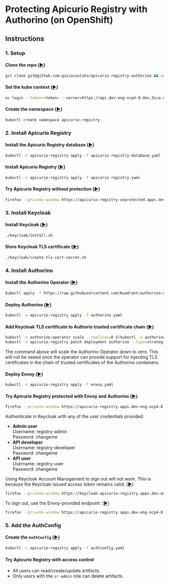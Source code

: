 # Protecting Apicurio Registry with Authorino (on OpenShift)

## Instructions

### 1. Setup

#### Clone the repo ([▶︎](didact://?commandId=vscode.didact.sendNamedTerminalAString&text=newTerminal$$git%20clone%20git@github.com:guicassolato/apicurio-registry-authorino%20&&%20cd%20apicurio-registry-authorino))

```sh
git clone git@github.com:guicassolato/apicurio-registry-authorino && cd apicurio-registry-authorino
```

#### Set the kube context ([▶︎](didact://?commandId=vscode.didact.sendNamedTerminalAString&text=newTerminal$$oc%20login%20--token=<token>%20--server=https://api.dev-eng-ocp4-8.dev.3sca.net:6443))

```sh
oc login --token=<token> --server=https://api.dev-eng-ocp4-8.dev.3sca.net:6443
```

#### Create the namespace ([▶︎](didact://?commandId=vscode.didact.sendNamedTerminalAString&text=newTerminal$$kubectl%20create%20namespace%20apicurio-registry))

```sh
kubectl create namespace apicurio-registry
```

### 2. Install Apicurio Registry

#### Install the Apicurio Registry database ([▶︎](didact://?commandId=vscode.didact.sendNamedTerminalAString&text=newTerminal$$kubectl%20-n%20apicurio-registry%20apply%20-f%20apicurio-registry-database.yaml))

```sh
kubectl -n apicurio-registry apply -f apicurio-registry-database.yaml
```

#### Install Apicurio Registry ([▶︎](didact://?commandId=vscode.didact.sendNamedTerminalAString&text=newTerminal$$kubectl%20-n%20apicurio-registry%20apply%20-f%20apicurio-registry.yaml))

```sh
kubectl -n apicurio-registry apply -f apicurio-registry.yaml
```

#### Try Apicurio Registry without protection ([▶︎](didact://?commandId=vscode.didact.sendNamedTerminalAString&text=newTerminal$$firefox%20--private-window%20https://apicurio-registry-unprotected.apps.dev-eng-ocp4-8.dev.3sca.net))

```sh
firefox --private-window https://apicurio-registry-unprotected.apps.dev-eng-ocp4-8.dev.3sca.net
```

### 3. Install Keycloak

#### Install Keycloak ([▶︎](didact://?commandId=vscode.didact.sendNamedTerminalAString&text=newTerminal$$./keycloak/install.sh))

```sh
./keycloak/install.sh
```

#### Store Keycloak TLS certificate ([▶︎](didact://?commandId=vscode.didact.sendNamedTerminalAString&text=newTerminal$$./keycloak/create-tls-cert-secret.sh))

```sh
./keycloak/create-tls-cert-secret.sh
```

### 4. Install Authorino

#### Install the Authorino Operator ([▶︎](didact://?commandId=vscode.didact.sendNamedTerminalAString&text=newTerminal$$kubectl%20apply%20-f%20https://raw.githubusercontent.com/Kuadrant/authorino-operator/main/config/deploy/manifests.yaml))

```sh
kubectl apply -f https://raw.githubusercontent.com/Kuadrant/authorino-operator/main/config/deploy/manifests.yaml
```

#### Deploy Authorino ([▶︎](didact://?commandId=vscode.didact.sendNamedTerminalAString&text=newTerminal$$kubectl%20-n%20apicurio-registry%20apply%20-f%20authorino.yaml))

```sh
kubectl -n apicurio-registry apply -f authorino.yaml
```

#### Add Keycloak TLS certificate to Authorio trusted certificate chain ([▶︎](didact://?commandId=vscode.didact.sendNamedTerminalAString&text=newTerminal$$kubectl%20-n%20authorino-operator%20scale%20--replicas=0%20$(kubectl%20-n%20authorino-operator%20get%20deployments%20-l%20control-plane=controller-manager%20-o%20name)%0Akubectl%20-n%20apicurio-registry%20patch%20deployment%20authorino%20--type=strategic%20--patch%20%22$(cat%20keycloak-cert-patch.yaml)%22))

```sh
kubectl -n authorino-operator scale --replicas=0 $(kubectl -n authorino-operator get deployments -l control-plane=controller-manager -o name)
kubectl -n apicurio-registry patch deployment authorino --type=strategic --patch "$(cat keycloak-cert-patch.yaml)"
```

The command above will scale the Authorino Operator down to zero. This will not be neeed once the operator can provide support for injecting TLS certificates in the chain of trusted certificates of the Authorino containers.

#### Deploy Envoy ([▶︎](didact://?commandId=vscode.didact.sendNamedTerminalAString&text=newTerminal$$kubectl%20-n%20apicurio-registry%20apply%20-f%20envoy.yaml))

```sh
kubectl -n apicurio-registry apply -f envoy.yaml
```

#### Try Apicurio Registry protected with Envoy and Authorino ([▶︎](didact://?commandId=vscode.didact.sendNamedTerminalAString&text=newTerminal$$firefox%20--private-window%20https://apicurio-registry.apps.dev-eng-ocp4-8.dev.3sca.net))

```sh
firefox --private-window https://apicurio-registry.apps.dev-eng-ocp4-8.dev.3sca.net
```

Authenticate in Keycloak with any of the user credentials provided:

- **Admin user**<br/>
    Username: registry-admin<br/>
    Password: changeme<br/>
- **API developer**<br/>
    Username: registry-developer<br/>
    Password: changeme<br/>
- **API user**<br/>
    Username: registry-user<br/>
    Password: changeme<br/>

Using Keycloak Account Management to sign out will not work. This is because the Keycloak-issued access token remains valid. ([▶︎](didact://?commandId=vscode.didact.sendNamedTerminalAString&text=newTerminal$$firefox%20--private-window%20https://keycloak-apicurio-registry.apps.dev-eng-ocp4-8.dev.3sca.net/auth/realms/apicurio-registry/account))

```sh
firefox --private-window https://keycloak-apicurio-registry.apps.dev-eng-ocp4-8.dev.3sca.net/auth/realms/apicurio-registry/account
```

To sign out, use the Envoy-provided endpoint: ([▶︎](didact://?commandId=vscode.didact.sendNamedTerminalAString&text=newTerminal$$firefox%20--private-window%20https://apicurio-registry.apps.dev-eng-ocp4-8.dev.3sca.net/signout))

```sh
firefox --private-window https://apicurio-registry.apps.dev-eng-ocp4-8.dev.3sca.net/signout
```

### 5. Add the AuthConfig

#### Create the `AuthConfig` ([▶︎](didact://?commandId=vscode.didact.sendNamedTerminalAString&text=newTerminal$$kubectl%20-n%20apicurio-registry%20apply%20-f%20authconfig.yaml))

```sh
kubectl -n apicurio-registry apply -f authconfig.yaml
```

#### Try Apicurio Registry with access control

- All users can read/create/update artifacts.
- Only users with the `sr-admin` role can delete artifacts.
